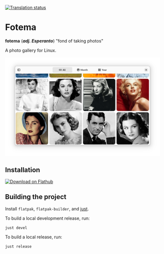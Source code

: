 <!--
SPDX-FileCopyrightText: © 2024 David Bliss

SPDX-License-Identifier: GFDL-1.3-or-later
-->

[![Translation status](https://hosted.weblate.org/widget/fotema/app/svg-badge.svg)](https://hosted.weblate.org/engage/fotema/)

# Fotema

__fotema__ (___adj. Esperanto___) "fond of taking photos"

A photo gallery for Linux.

![All Photos View](/data/resources/screenshots/all-photos.png?raw=true "All Photos View")

## Installation
<a href='https://flathub.org/apps/app.fotema.Fotema'><img width='240' alt='Download on Flathub' src='https://flathub.org/api/badge?locale=en'/></a>

## Building the project

Install `flatpak`, `flatpak-builder`, and [just](https://github.com/casey/just).

To build a local development release, run:

```shell
just devel
```

To build a local release, run:

```shell
just release
```

